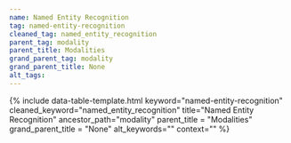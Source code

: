 ```yaml
---
name: Named Entity Recognition
tag: named-entity-recognition
cleaned_tag: named_entity_recognition
parent_tag: modality
parent_title: Modalities
grand_parent_tag: modality
grand_parent_title: None
alt_tags: 
---
```


{% include data-table-template.html 
  keyword="named-entity-recognition" 
  cleaned_keyword="named_entity_recognition" 
  title="Named Entity Recognition"
  ancestor_path="modality" 
  parent_title = "Modalities"
  grand_parent_title = "None"
  alt_keywords=""
  context=""
%}

